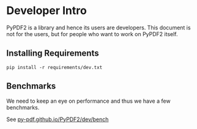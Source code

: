 # Developer Intro

PyPDF2 is a library and hence its users are developers. This document is not for
the users, but for people who want to work on PyPDF2 itself.

## Installing Requirements

```
pip install -r requirements/dev.txt
```

## Benchmarks

We need to keep an eye on performance and thus we have a few benchmarks.

See [py-pdf.github.io/PyPDF2/dev/bench](https://py-pdf.github.io/PyPDF2/dev/bench/)
